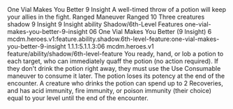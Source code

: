 <ability>
  <name>One Vial Makes You Better</name>
  <cost>9 Insight</cost>
  <flavor>A well-timed throw of a potion will keep your allies in the fight.</flavor>
  <keywords>
    <keyword>Ranged</keyword>
  </keywords>
  <type>Maneuver</type>
  <distance>Ranged 10</distance>
  <target>Three creatures</target>
  <metadata>
    <class>shadow</class>
    <cost>9 Insight</cost>
    <cost_amount>9</cost_amount>
    <cost_resource>Insight</cost_resource>
    <feature_type>ability</feature_type>
    <file_dpath>Shadow/6th-Level Features</file_dpath>
    <item_id>one-vial-makes-you-better-9-insight</item_id>
    <item_index>06</item_index>
    <item_name>One Vial Makes You Better (9 Insight)</item_name>
    <level>6</level>
    <scc>mcdm.heroes.v1:feature.ability.shadow.6th-level-feature:one-vial-makes-you-better-9-insight</scc>
    <scdc>1.1.1:5.1.1.3:06</scdc>
    <source>mcdm.heroes.v1</source>
    <type>feature/ability/shadow/6th-level-feature</type>
  </metadata>
  <effects>
    <effect type="mundane">You ready, hand, or lob a potion to each target, who can immediately quaff the potion (no action required). If they don&apos;t drink the potion right away, they must use the Use Consumable maneuver to consume it later. The potion loses its potency at the end of the encounter. A creature who drinks the potion can spend up to 2 Recoveries, and has acid immunity, fire immunity, or poison immunity (their choice) equal to your level until the end of the encounter.</effect>
  </effects>
</ability>
